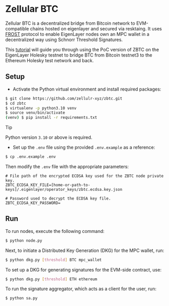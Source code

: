 
# Zellular BTC

Zellular BTC is a decentralized bridge from Bitcoin network to EVM-compatible chains hosted on eigenlayer and secured via resktaing. It uses [FROST](https://eprint.iacr.org/2020/852.pdf) protocol to enable EigenLayer nodes own an MPC wallet in a decentralized way using Schnorr Threshold Signatures.

This [tutorial](https://github.com/zellular-xyz/zbtc/wiki/How-to-Use-ZBTC) will guide you through using the PoC version of ZBTC on the EigenLayer Holesky testnet to bridge BTC from Bitcoin testnet3 to the Ethereum Holesky test network and back.

## Setup

- Activate the Python virtual environment and install required packages:

```bash
$ git clone https://github.com/zellulr-xyz/zbtc.git
$ cd zbtc
$ virtualenv -p python3.10 venv
$ source venv/bin/activate
(venv) $ pip install -r requirements.txt
```

> [!TIP]
> Python version `3.10` or above is required.

- Set up the `.env` file using the provided `.env.example` as a reference:

```bash
$ cp .env.example .env
```

Then modify the `.env` file with the appropriate parameters:

```
# File path of the encrypted ECDSA key used for the ZBTC node private key.
ZBTC_ECDSA_KEY_FILE=[home-or-path-to-keys]/.eigenlayer/operator_keys/zbtc.ecdsa.key.json

# Password used to decrypt the ECDSA key file.
ZBTC_ECDSA_KEY_PASSWORD=
```

## Run

To run nodes, execute the following command:

```bash
$ python node.py
```

Next, to initiate a Distributed Key Generation (DKG) for the MPC wallet, run:

```bash
$ python dkg.py [threshold] BTC mpc_wallet 
```

To set up a DKG for generating signatures for the EVM-side contract, use:

```bash
$ python dkg.py [threshold] ETH ethereum 
```

To run the signature aggregator, which acts as a client for the user, run:

```bash
$ python sa.py
```
